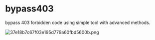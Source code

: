# bypass403
bypass 403 forbidden code using simple tool with advanced methods.




![37e18b7c67f03e195d779a60fbd5600b.png](:/90ff67c30598447b8d4b90ea5e6a0ea2)
